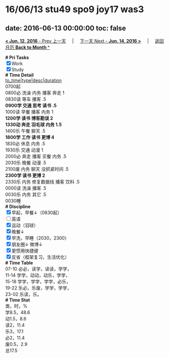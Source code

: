 # 16/06/13 stu49 spo9 joy17 was3

date: 2016-06-13 00:00:00
toc: false
---
[**< Jun. 12, 2016** - Prev 上一天](/lifelogs/2016/06/d12.md) &nbsp; &nbsp; | &nbsp; &nbsp; [下一天 Next - **Jun. 14, 2016 >**](/lifelogs/2016/06/d14.md) &nbsp; &nbsp; |  &nbsp; &nbsp; [返回月历 **Back to Month ^**](/lifelogs/2016/06/index.md)
<br/><div><b># Pri Tasks</b></div><div><input checked="true" type="checkbox"/>Work</div><div><input checked="true" type="checkbox"/>Study</div><div><b># Time Detail</b></div><div><u>to_time|type|desc|duration</u></div><div>0700起</div><div>0800必 洗澡 内务 播客 奔走 1</div><div>0830读 等车 播客 .5</div><div><b>0900学 交通 思考 读书 .5</b></div><div>1000读 早餐 播客 内务 1</div><div><b>1200学 读书 博客勘误 2</b></div><div><b>1330动 奔走 羽毛球 内务 1.5</b></div><div>1400乐 午餐 聊天 .5</div><div><b>1800学 工作 读书 更博 4</b></div><div>1830必 休息 内务 .5</div><div>1930乐 交通 动漫 1</div><div>2000必 奔走 播客 买餐 内务 .5</div><div>2030乐 晚餐 动漫 .5</div><div>2100废 内务 聊天 没抓紧时间 .5</div><div><b>2300学 读书 更博 2</b></div><div>2330乐 内务 修复数据线 播客 饮料 .5</div><div>0000读 洗澡 播客 .5</div><div>0030乐 内务 其它 .5</div><div>0030睡</div><div><b># Discipline</b></div><div><input checked="true" type="checkbox"/>早起，早餐↓（0830起）</div><div><input type="checkbox"/>英语</div><div><input checked="true" type="checkbox"/>运动（羽球）</div><div><input checked="true" type="checkbox"/>晚餐↓</div><div><input checked="true" type="checkbox"/>早洗，早睡（2030，2300）</div><div><b><input checked="true" type="checkbox"/></b>朋友圈↓ 微博↓</div><div><input checked="true" type="checkbox"/>更惯用快捷键</div><div><input checked="true" type="checkbox"/>反省（框架复习，生活优化）</div><div><b># Time Table</b></div><div>07-10 必必，读学，读读，学学，</div><div>11-14 学学，动动，动乐，学学，</div><div>15-18 学学，学学，学学，必乐，</div><div>19-22 乐必，乐废，学学，学学，</div><div>23-02 乐读，乐。</div><div><b># Time Stat</b></div><div>类，时，%</div><div>学8.5，48.6</div><div>动1.5，8.6</div><div>读2，11.4</div><div>乐3，17.1</div><div>必2，11.4</div><div>废0.5，2.9</div><div>总17.5</div>
